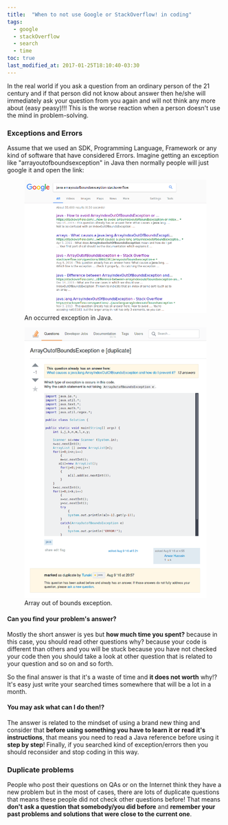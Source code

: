 ```yaml
---
title:  "When to not use Google or StackOverflow! in coding"
tags:
  - google
  - stackOverflow
  - search
  - time
toc: true
last_modified_at: 2017-01-25T18:10:40-03:30
---
```

In the real world if you ask a question from an ordinary person of the 21 century and if that person did not know about answer then he/she will immediately ask your question from you again and will not think any more about (easy peasy)!!! This is the worse reaction when a person doesn't use the mind in problem-solving.

### Exceptions and Errors
Assume that we used an SDK, Programming Language, Framework or any kind of software that have considered Errors. Imagine getting an exception like "arrayoutofboundsexception" in Java then normally people will just google it and open the link:

<figure>
	<img src="/assets/images/java-google-arrayoutofboundsexception.png">
	<figcaption>An occurred exception in Java.</figcaption>
</figure>

<figure>
	<img src="/assets/images/java-stackoverflow-arrayoutofboundsexception.png">
	<figcaption>Array out of bounds exception.</figcaption>
</figure>

#### Can you find your problem's answer?
Mostly the short answer is yes but **how much time you spent?** because in this case, you should read other questions why? because your code is different than others and you will be stuck because you have not checked your code then you should take a look at other question that is related to your question and so on and so forth. 

So the final answer is that it's a waste of time and **it does not worth** why!? It's easy just write your searched times somewhere that will be a lot in a month.

#### You may ask what can I do then!?
The answer is related to the mindset of using a brand new thing and consider that **before using something you have to learn it or read it's instructions**, that means you need to read a Java reference before using it **step by step**! Finally, if you searched kind of exception/errors then you should reconsider and stop coding in this way.

### Duplicate problems
People who post their questions on QAs or on the Internet think they have a new problem but in the most of cases, there are lots of duplicate questions that means these people did not check other questions before! That means **don't ask a question that somebody/you did before** and **remember your past problems and solutions that were close to the current one**.
